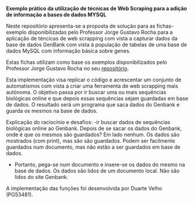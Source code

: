 **Exemplo prático da utilização de técnicas de Web Scraping para a adição de informação a bases de dados MYSQL**

Neste repositório apresenta-se a proposta de solução para as fichas-exemplo disponibilizadas pelo Professor Jorge Gustavo Rocha para a aplicação de téncicas de web scrapping com vista a capturar dados da base de dados GenBank com vista à população de tabelas de uma base de dados MySQL com informação básica sobre genes.

Estas fichas utilizam como base os exemplos disponibilizados pelo Professor Jorge Gustavo Rocha no seu [repositório](https://github.com/jgrocha/m8-ferramentas).

Esta implementação visa replicar o código e acrescentar um conjunto de automatismos com vista a criar uma ferramenta de web scrapping mais autónoma. O objetivo passa por ir buscar uma ou mais sequências biológicas online e que depois essas sequências sejam guardadas em base de dados. O resultado será um programa que saca dados do Genbank e guarda os mesmos na base de dados.

Explicação do raciocínio e desafios:
-ir buscar dados de sequências biológicas online ao Genbank. Depois de se sacar os dados do Genbank, onde é que os mesmos são guardados? Em lado nenhum. Os dados são mostrados (com print), mas são são guardados. Podem ser facilmente guardados num documento, mas não estão a ser guardados em base de dados.

- Portanto, pega-se num documento e insere-se os dados do mesmo na base de dados. Os dados são lidos de um documento local. Não são lidos do site Genbank.


A implementação das funções foi desenvolvida por Duarte Velho (PG53481).
